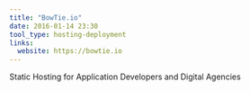 ```yaml
---
title: "BowTie.io"
date: 2016-01-14 23:30
tool_type: hosting-deployment
links:
  website: https://bowtie.io
---
```

Static Hosting for Application Developers and Digital Agencies